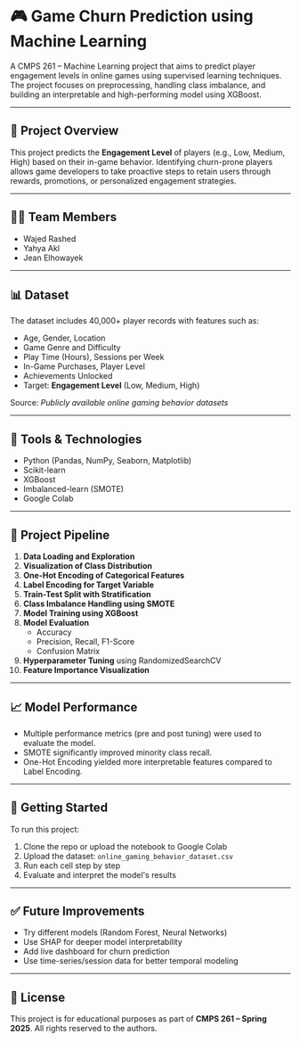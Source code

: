 # 🎮 Game Churn Prediction using Machine Learning

A CMPS 261 – Machine Learning project that aims to predict player engagement levels in online games using supervised learning techniques. The project focuses on preprocessing, handling class imbalance, and building an interpretable and high-performing model using XGBoost.

---

## 📁 Project Overview

This project predicts the **Engagement Level** of players (e.g., Low, Medium, High) based on their in-game behavior. Identifying churn-prone players allows game developers to take proactive steps to retain users through rewards, promotions, or personalized engagement strategies.

---

## 👨‍💻 Team Members

- Wajed Rashed  
- Yahya Akl  
- Jean Elhowayek

---

## 📊 Dataset

The dataset includes 40,000+ player records with features such as:

- Age, Gender, Location  
- Game Genre and Difficulty  
- Play Time (Hours), Sessions per Week  
- In-Game Purchases, Player Level  
- Achievements Unlocked  
- Target: **Engagement Level** (Low, Medium, High)

Source: *Publicly available online gaming behavior datasets*

---

## 🔧 Tools & Technologies

- Python (Pandas, NumPy, Seaborn, Matplotlib)
- Scikit-learn
- XGBoost
- Imbalanced-learn (SMOTE)
- Google Colab

---

## 🧪 Project Pipeline

1. **Data Loading and Exploration**
2. **Visualization of Class Distribution**
3. **One-Hot Encoding of Categorical Features**
4. **Label Encoding for Target Variable**
5. **Train-Test Split with Stratification**
6. **Class Imbalance Handling using SMOTE**
7. **Model Training using XGBoost**
8. **Model Evaluation**  
   - Accuracy  
   - Precision, Recall, F1-Score  
   - Confusion Matrix
9. **Hyperparameter Tuning** using RandomizedSearchCV
10. **Feature Importance Visualization**

---

## 📈 Model Performance

- Multiple performance metrics (pre and post tuning) were used to evaluate the model.
- SMOTE significantly improved minority class recall.
- One-Hot Encoding yielded more interpretable features compared to Label Encoding.

---

## 🚀 Getting Started

To run this project:

1. Clone the repo or upload the notebook to Google Colab
2. Upload the dataset: `online_gaming_behavior_dataset.csv`
3. Run each cell step by step
4. Evaluate and interpret the model's results

---

## ✅ Future Improvements

- Try different models (Random Forest, Neural Networks)
- Use SHAP for deeper model interpretability
- Add live dashboard for churn prediction
- Use time-series/session data for better temporal modeling

---

## 📄 License

This project is for educational purposes as part of **CMPS 261 – Spring 2025**. All rights reserved to the authors.

